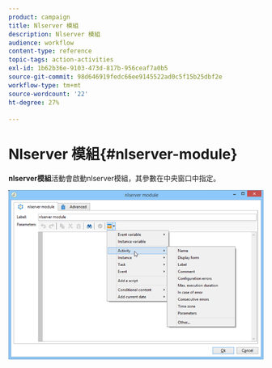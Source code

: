 ```yaml
---
product: campaign
title: Nlserver 模組
description: Nlserver 模組
audience: workflow
content-type: reference
topic-tags: action-activities
exl-id: 1b62b36e-9103-473d-817b-956ceaf7a0b5
source-git-commit: 98d646919fedc66ee9145522ad0c5f15b25dbf2e
workflow-type: tm+mt
source-wordcount: '22'
ht-degree: 27%

---
```


# Nlserver 模組{#nlserver-module}

**nlserver模組**&#x200B;活動會啟動nlserver模組，其參數在中央窗口中指定。

![](assets/nlserver_module_edit.png)
